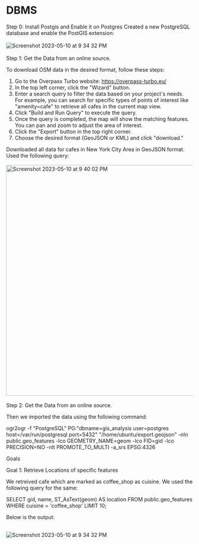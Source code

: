 # DBMS
Step 0: Install Postgis and Enable it on Postgres
Created a new PostgreSQL database and enable the PostGIS extension:<br><br>
![Screenshot 2023-05-10 at 9 34 32 PM](https://github.com/Astroboyag/DBMS/assets/46861452/df7d10f8-1a95-4e8c-be07-1c8a13574d57)<br><br>
Step 1: Get the Data from an online source.

To download OSM data in the desired format, follow these steps:

1) Go to the Overpass Turbo website: https://overpass-turbo.eu/
2) In the top left corner, click the "Wizard" button.
3) Enter a search query to filter the data based on your project's needs. For example, you can search for specific types of points of interest like "amenity=cafe" to retrieve all cafes in the current map view.
4) Click "Build and Run Query" to execute the query.
5) Once the query is completed, the map will show the matching features. You can pan and zoom to adjust the area of interest.
6) Click the "Export" button in the top right corner.
7) Choose the desired format (GeoJSON or KML) and click "download."

Downloaded all data for cafes in New York City Area in GeoJSON format. Used the following query: <br><br>
<img width="623" alt="Screenshot 2023-05-10 at 9 40 02 PM" src="https://github.com/Astroboyag/DBMS/assets/46861452/16c0196f-4a3c-44fe-ae73-56312fbe0fbe"><br><br>
Step 2: Get the Data from an online source.

Then we imported the data using the following command:

ogr2ogr -f "PostgreSQL" PG:"dbname=gis_analysis user=postgres host=/var/run/postgresql port=5432" "/home/ubuntu/export.geojson" -nln public.geo_features -lco GEOMETRY_NAME=geom -lco FID=gid -lco PRECISION=NO -nlt PROMOTE_TO_MULTI -a_srs EPSG:4326

Goals

Goal 1: Retrieve Locations of specific features

We retreived cafe which are marked as coffee_shop as cuisine. We used the following query for the same:

SELECT gid, name, ST_AsText(geom) AS location
FROM public.geo_features
WHERE cuisine = 'coffee_shop' LIMIT 10;

Below is the output:<br><br>

![Screenshot 2023-05-10 at 9 34 32 PM](https://github.com/Astroboyag/DBMS/assets/46861452/87956469-e275-4e70-b7c4-e8146e8a6800)


